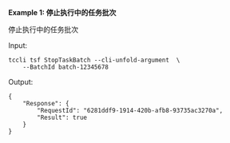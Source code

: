 **Example 1: 停止执行中的任务批次**

停止执行中的任务批次

Input: 

```
tccli tsf StopTaskBatch --cli-unfold-argument  \
    --BatchId batch-12345678
```

Output: 
```
{
    "Response": {
        "RequestId": "6281ddf9-1914-420b-afb8-93735ac3270a",
        "Result": true
    }
}
```

